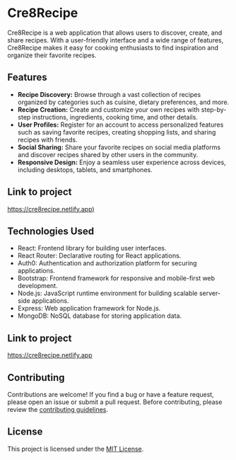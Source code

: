 # Cre8Recipe

Cre8Recipe is a web application that allows users to discover, create, and share recipes. With a user-friendly interface and a wide range of features, Cre8Recipe makes it easy for cooking enthusiasts to find inspiration and organize their favorite recipes.

## Features

- **Recipe Discovery:** Browse through a vast collection of recipes organized by categories such as cuisine, dietary preferences, and more.
- **Recipe Creation:** Create and customize your own recipes with step-by-step instructions, ingredients, cooking time, and other details.
- **User Profiles:** Register for an account to access personalized features such as saving favorite recipes, creating shopping lists, and sharing recipes with friends.
- **Social Sharing:** Share your favorite recipes on social media platforms and discover recipes shared by other users in the community.
- **Responsive Design:** Enjoy a seamless user experience across devices, including desktops, tablets, and smartphones.

## Link to project

[https://cre8recipe.netlify.app)](https://cre8recipe.netlify.app)

## Technologies Used

- React: Frontend library for building user interfaces.
- React Router: Declarative routing for React applications.
- Auth0: Authentication and authorization platform for securing applications.
- Bootstrap: Frontend framework for responsive and mobile-first web development.
- Node.js: JavaScript runtime environment for building scalable server-side applications.
- Express: Web application framework for Node.js.
- MongoDB: NoSQL database for storing application data.
  
## Link to project
https://cre8recipe.netlify.app

## Contributing

Contributions are welcome! If you find a bug or have a feature request, please open an issue or submit a pull request. Before contributing, please review the [contributing guidelines](CONTRIBUTING.md).

## License

This project is licensed under the [MIT License](LICENSE).
